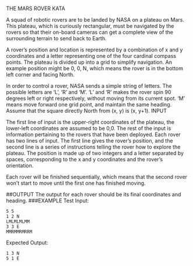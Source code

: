 THE MARS ROVER KATA

A squad of robotic rovers are to be landed by NASA on a plateau on Mars. This plateau, which is
curiously rectangular, must be navigated by the rovers so that their on-board cameras can get a
complete view of the surrounding terrain to send back to Earth.

A rover’s position and location is represented by a combination of x and y coordinates and a letter
representing one of the four cardinal compass points. The plateau is divided up into a grid to simplify
navigation. An example position might be 0, 0, N, which means the rover is in the bottom left corner
and facing North.

In order to control a rover, NASA sends a simple string of letters. The possible letters are ‘L’, ‘R’ and
‘M’. ‘L’ and ‘R’ makes the rover spin 90 degrees left or right respectively, without moving from its
current spot. ‘M’ means move forward one grid point, and maintain the same heading.
Assume that the square directly North from (x, y) is (x, y+1).
INPUT

The first line of input is the upper-right coordinates of the plateau, the lower-left coordinates are
assumed to be 0,0. The rest of the input is information pertaining to the rovers that have been deployed. Each rover has
two lines of input. The first line gives the rover’s position, and the second line is a series of
instructions telling the rover how to explore the plateau. The position is made up of two integers
and a letter separated by spaces, corresponding to the x and y coordinates and the rover’s
orientation.

Each rover will be finished sequentially, which means that the second rover won’t start to move until
the first one has finished moving.

##OUTPUT
The output for each rover should be its final coordinates and heading.
###EXAMPLE
Test Input:
```
5 5
1 2 N
LMLMLMLMM
3 3 E
MMRMMRMRRM
```
Expected Output:
```
1 3 N
5 1 E
```

